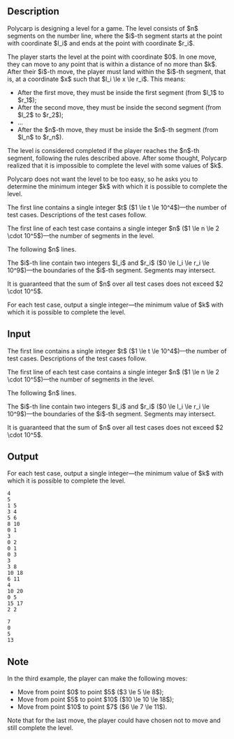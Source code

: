## Description

<div><p>Polycarp is designing a level for a game. The level consists of $n$ segments on the number line, where the $i$-th segment starts at the point with coordinate $l_i$ and ends at the point with coordinate $r_i$.</p><p>The player starts the level at the point with coordinate $0$. In one move, they can move to any point that is within a distance of no more than $k$. After their $i$-th move, the player must land within the $i$-th segment, that is, at a coordinate $x$ such that $l_i \le x \le r_i$. This means:</p><ul> <li> After the first move, they must be inside the first segment (from $l_1$ to $r_1$); </li><li> After the second move, they must be inside the second segment (from $l_2$ to $r_2$); </li><li> ... </li><li> After the $n$-th move, they must be inside the $n$-th segment (from $l_n$ to $r_n$). </li></ul><p>The level is considered completed if the player reaches the $n$-th segment, following the rules described above. After some thought, Polycarp realized that it is impossible to complete the level with some values of $k$.</p><p>Polycarp does not want the level to be too easy, so he asks you to determine the minimum integer $k$ with which it is possible to complete the level.</p></div><div class="input-specification"><p>The first line contains a single integer $t$ ($1 \le t \le 10^4$)—the number of test cases. Descriptions of the test cases follow.</p><p>The first line of each test case contains a single integer $n$ ($1 \le n \le 2 \cdot 10^5$)—the number of segments in the level.</p><p>The following $n$ lines.</p><p>The $i$-th line contain two integers $l_i$ and $r_i$ ($0 \le l_i \le r_i \le 10^9$)—the boundaries of the $i$-th segment. Segments may intersect.</p><p>It is guaranteed that the sum of $n$ over all test cases does not exceed $2 \cdot 10^5$.</p></div><div class="output-specification"><p>For each test case, output a single integer—the minimum value of $k$ with which it is possible to complete the level.</p></div>

## Input

<p>The first line contains a single integer $t$ ($1 \le t \le 10^4$)—the number of test cases. Descriptions of the test cases follow.</p><p>The first line of each test case contains a single integer $n$ ($1 \le n \le 2 \cdot 10^5$)—the number of segments in the level.</p><p>The following $n$ lines.</p><p>The $i$-th line contain two integers $l_i$ and $r_i$ ($0 \le l_i \le r_i \le 10^9$)—the boundaries of the $i$-th segment. Segments may intersect.</p><p>It is guaranteed that the sum of $n$ over all test cases does not exceed $2 \cdot 10^5$.</p>

## Output

<p>For each test case, output a single integer—the minimum value of $k$ with which it is possible to complete the level.</p>





```input1|2,3,4,5,6,7,12,13,14,15
4
5
1 5
3 4
5 6
8 10
0 1
3
0 2
0 1
0 3
3
3 8
10 18
6 11
4
10 20
0 5
15 17
2 2
```




```output1
7
0
5
13
```



## Note

<p>In the third example, the player can make the following moves:</p><ul> <li> Move from point $0$ to point $5$ ($3 \le 5 \le 8$); </li><li> Move from point $5$ to point $10$ ($10 \le 10 \le 18$); </li><li> Move from point $10$ to point $7$ ($6 \le 7 \le 11$). </li></ul><p>Note that for the last move, the player could have chosen not to move and still complete the level.</p>
